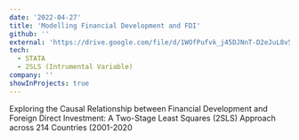 ```yaml
---
date: '2022-04-27'
title: 'Modelling Financial Development and FDI'
github: ''
external: 'https://drive.google.com/file/d/1WOfPufvk_j45DJNnT-D2eJuL8v5UhJp0/view?usp=sharing'
tech:
  - STATA
  - 2SLS (Intrumental Variable)
company: ''
showInProjects: true
---
```


Exploring the Causal Relationship between Financial Development and Foreign Direct Investment: A Two-Stage Least Squares (2SLS) Approach across 214 Countries (2001-2020